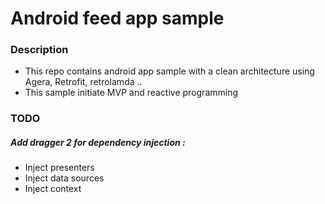 # Android feed app sample
### Description
- This repo contains android app sample with a clean architecture using Agera, Retrofit, retrolamda .. 
- This sample initiate MVP and reactive programming 

### TODO
##### Add dragger 2 for dependency injection : 
- Inject presenters 
- Inject data sources 
- Inject context 
